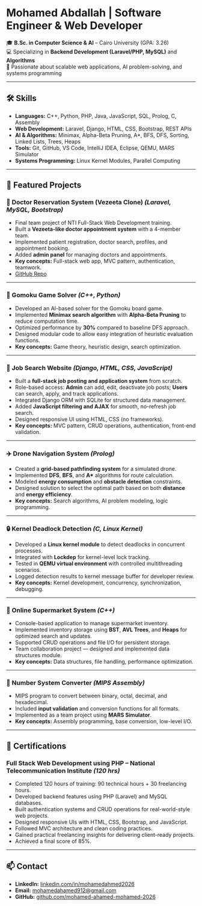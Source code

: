 # Mohamed Abdallah | Software Engineer & Web Developer

🎓 **B.Sc. in Computer Science & AI** – Cairo University (GPA: 3.26)  
💻 Specializing in **Backend Development (Laravel/PHP, MySQL)** and **Algorithms**  
🚀 Passionate about scalable web applications, AI problem-solving, and systems programming  

---

## 🛠 Skills
- **Languages:** C++, Python, PHP, Java, JavaScript, SQL, Prolog, C, Assembly  
- **Web Development:** Laravel, Django, HTML, CSS, Bootstrap, REST APIs  
- **AI & Algorithms:** Minimax, Alpha-Beta Pruning, A*, BFS, DFS, Sorting, Linked Lists, Trees, Heaps  
- **Tools:** Git, GitHub, VS Code, IntelliJ IDEA, Eclipse, QEMU, MARS Simulator  
- **Systems Programming:** Linux Kernel Modules, Parallel Computing  

---

## 🌟 Featured Projects

### 🏥 Doctor Reservation System (Vezeeta Clone) *(Laravel, MySQL, Bootstrap)*
- Final team project of NTI Full-Stack Web Development training.  
- Built a **Vezeeta-like doctor appointment system** with a 4-member team.  
- Implemented patient registration, doctor search, profiles, and appointment booking.  
- Added **admin panel** for managing doctors and appointments.  
- **Key concepts:** Full-stack web app, MVC pattern, authentication, teamwork.  
- [GitHub Repo](https://github.com/mariamhabashi/NTI-Final-Project)

---

### 🧠 Gomoku Game Solver *(C++, Python)*
- Developed an AI-based solver for the Gomoku board game.  
- Implemented **Minimax search algorithm** with **Alpha-Beta Pruning** to reduce computation time.  
- Optimized performance by **30%** compared to baseline DFS approach.  
- Designed modular code to allow easy integration of heuristic evaluation functions.  
- **Key concepts:** Game theory, heuristic design, search optimization.

---

### 📝 Job Search Website *(Django, HTML, CSS, JavaScript)*
- Built a **full-stack job posting and application system** from scratch.  
- Role-based access: **Admin** can add, edit, deactivate job posts; **Users** can search, apply, and track applications.  
- Integrated Django ORM with SQLite for structured data management.  
- Added **JavaScript filtering and AJAX** for smooth, no-refresh job search.  
- Designed responsive UI using HTML, CSS (no frameworks).  
- **Key concepts:** MVC pattern, CRUD operations, authentication, front-end validation.

---

### ✈️ Drone Navigation System *(Prolog)*
- Created a **grid-based pathfinding system** for a simulated drone.  
- Implemented **DFS**, **BFS**, and **A\*** algorithms for route calculation.  
- Modeled **energy consumption** and **obstacle detection** constraints.  
- Designed solution to select the optimal path based on both **distance** and **energy efficiency**.  
- **Key concepts:** Search algorithms, AI problem modeling, logic programming.

---

### 🔒 Kernel Deadlock Detection *(C, Linux Kernel)*
- Developed a **Linux kernel module** to detect deadlocks in concurrent processes.  
- Integrated with **Lockdep** for kernel-level lock tracking.  
- Tested in **QEMU virtual environment** with controlled multithreading scenarios.  
- Logged detection results to kernel message buffer for developer review.  
- **Key concepts:** Kernel development, concurrency, synchronization, debugging.

---

### 🛒 Online Supermarket System *(C++)*
- Console-based application to manage supermarket inventory.  
- Implemented inventory storage using **BST**, **AVL Trees**, and **Heaps** for optimized search and updates.  
- Supported CRUD operations and file I/O for persistent storage.  
- Team collaboration project — designed and implemented data structures module.  
- **Key concepts:** Data structures, file handling, performance optimization.

---

### 🔢 Number System Converter *(MIPS Assembly)*
- MIPS program to convert between binary, octal, decimal, and hexadecimal.  
- Included **input validation** and conversion functions for all formats.  
- Implemented as a team project using **MARS Simulator**.  
- **Key concepts:** Assembly programming, base conversion, low-level I/O.

---

## 📜 Certifications

### Full Stack Web Development using PHP – **National Telecommunication Institute** *(120 hrs)*
- Completed 120 hours of training: 90 technical hours + 30 freelancing hours.
- Developed backend features using PHP (Laravel) and MySQL databases.
- Built authentication systems and CRUD operations for real-world-style web projects.
- Designed responsive UIs with HTML, CSS, Bootstrap, and JavaScript.
- Followed MVC architecture and clean coding practices.
- Gained practical freelancing insights for delivering client-ready projects.
- Achieved a final score of 85%.

---

## 📫 Contact
- **LinkedIn:** [linkedin.com/in/mohamedahmed2026](https://linkedin.com/in/mohamedahmed2026)  
- **Email:** mohamedahamed912@gmail.com  
- **GitHub:** [github.com/mohamed-ahamed-mohamed-2026](https://github.com/mohamed-ahamed-mohamed-2026)  


<!-- Optional: GitHub Stats (e.g., using anuraghazra/github-readme-stats) 
[![Mohamed's GitHub stats](https://github-readme-stats.vercel.app/api?username=mohamed-ahamed-mohamed-2026&show_icons=true&theme=radical)](https://github.com/anuraghazra/github-readme-stats)
[![Top Langs](https://github-readme-stats.vercel.app/api/top-langs/?username=mohamed-ahamed-mohamed-2026&layout=compact&theme=radical)](https://github.com/anuraghazra/github-readme-stats) -->
